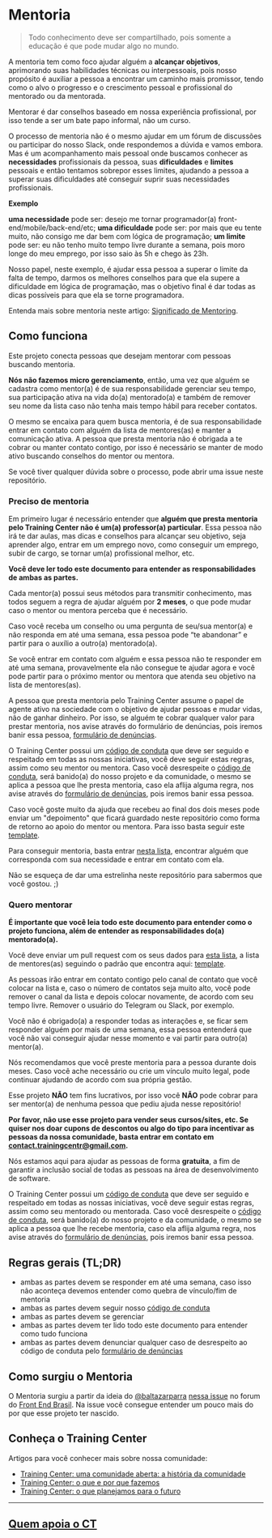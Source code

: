 # Mentoria

> Todo conhecimento deve ser compartilhado, pois somente a educação é que pode mudar algo no mundo.

A mentoria tem como foco ajudar alguém a **alcançar objetivos**, aprimorando suas habilidades técnicas ou interpessoais, pois nosso propósito é auxiliar a pessoa a encontrar um caminho mais promissor, tendo como o alvo o progresso e o crescimento pessoal e profissional do mentorado ou da mentorada.

Mentorar é dar conselhos baseado em nossa experiência profissional, por isso tende a ser um bate papo informal, não um curso.

O processo de mentoria não é o mesmo ajudar em um fórum de discussões ou participar do nosso Slack, onde respondemos a dúvida e vamos embora. Mas é um acompanhamento mais pessoal onde buscamos conhecer as **necessidades** profissionais da pessoa, suas **dificuldades** e **limites** pessoais e então tentamos sobrepor esses limites, ajudando a pessoa a superar suas dificuldades até conseguir suprir suas necessidades profissionais.

**Exemplo**

**uma necessidade** pode ser: desejo me tornar programador(a) front-end/mobile/back-end/etc;
**uma dificuldade** pode ser: por mais que eu tente muito, não consigo me dar bem com lógica de programação;
**um limite** pode ser: eu não tenho muito tempo livre durante a semana, pois moro longe do meu emprego, por isso saio às 5h e chego às 23h.

Nosso papel, neste exemplo, é ajudar essa pessoa a superar o limite da falta de tempo, darmos os melhores conselhos para que ela supere a dificuldade em lógica de programação, mas o objetivo final é dar todas as dicas possíveis para que ela se torne programadora.

Entenda mais sobre mentoria neste artigo: [Significado de Mentoring](https://www.significados.com.br/mentoring/).

## Como funciona

Este projeto conecta pessoas que desejam mentorar com pessoas buscando mentoria.

**Nós não fazemos micro gerenciamento**, então, uma vez que alguém se cadastra como mentor(a) é de sua responsabilidade gerenciar seu tempo, sua participação ativa na vida do(a) mentorado(a) e também de remover seu nome da lista caso não tenha mais tempo hábil para receber contatos.

O mesmo se encaixa para quem busca mentoria, é de sua responsabilidade entrar em contato com alguém da lista de mentores(as) e manter a comunicação ativa. A pessoa que presta mentoria não é obrigada a te cobrar ou manter contato contigo, por isso é necessário se manter de modo ativo buscando conselhos do mentor ou mentora.

Se você tiver qualquer dúvida sobre o processo, pode abrir uma issue neste repositório.

### Preciso de mentoria

Em primeiro lugar é necessário entender que **alguém que presta mentoria pelo Training Center não é um(a) professor(a) particular**. Essa pessoa não irá te dar aulas, mas dicas e conselhos para alcançar seu objetivo, seja aprender algo, entrar em um emprego novo, como conseguir um emprego, subir de cargo, se tornar um(a) profissional melhor, etc.

**Você deve ler todo este documento para entender as responsabilidades de ambas as partes.**

Cada mentor(a) possui seus métodos para transmitir conhecimento, mas todos seguem a regra de ajudar alguém por **2 meses**, o que pode mudar caso o mentor ou mentora perceba que é necessário.

Caso você receba um conselho ou uma pergunta de seu/sua mentor(a) e não responda em até uma semana, essa pessoa pode “te abandonar” e partir para o auxílio a outro(a) mentorado(a).

Se você entrar em contato com alguém e essa pessoa não te responder em até uma semana, provavelmente ela não consegue te ajudar agora e você pode partir para o próximo mentor ou mentora que atenda seu objetivo na lista de mentores(as).

A pessoa que presta mentoria pelo Training Center assume o papel de agente ativo na sociedade com o objetivo de ajudar pessoas e mudar vidas, não de ganhar dinheiro. Por isso, se alguém te cobrar qualquer valor para prestar mentoria, nos avise através do formulário de denúncias, pois iremos banir essa pessoa, [formulário de denúncias](http://bit.ly/feedback-tc-mentoria).

O Training Center possui um [código de conduta](http://bit.ly/coc-mentoria) que deve ser seguido e respeitado em todas as nossas iniciativas, você deve seguir estas regras, assim como seu mentor ou mentora. Caso você desrespeite o [código de conduta](http://bit.ly/coc-mentoria), será banido(a) do nosso projeto e da comunidade, o mesmo se aplica a pessoa que lhe presta mentoria, caso ela aflija alguma regra, nos avise através do [formulário de denúncias](http://bit.ly/feedback-tc-mentoria), pois iremos banir essa pessoa.

Caso você goste muito da ajuda que recebeu ao final dos dois meses pode enviar um "depoimento" que ficará guardado neste repositório como forma de retorno ao apoio do mentor ou mentora. Para isso basta seguir este [template](./.github/testimony.template.md).

Para conseguir mentoria, basta entrar [nesta lista](./mentors-list.md), encontrar alguém que corresponda com sua necessidade e entrar em contato com ela.

Não se esqueça de dar uma estrelinha neste repositório para sabermos que você gostou. ;)

### Quero mentorar

**É importante que você leia todo este documento para entender como o projeto funciona, além de entender as responsabilidades do(a) mentorado(a).**

Você deve enviar um pull request com os seus dados para [esta lista](./mentors-list.md), a lista de mentores(as) seguindo o padrão que encontra aqui: [template](./.github/mentor-list.template.md).

As pessoas irão entrar em contato contigo pelo canal de contato que você colocar na lista e, caso o número de contatos seja muito alto, você pode remover o canal da lista e depois colocar novamente, de acordo com seu tempo livre. Remover o usuário do Telegram ou Slack, por exemplo.

Você não é obrigado(a) a responder todas as interações e, se ficar sem responder alguém por mais de uma semana, essa pessoa entenderá que você não vai conseguir ajudar nesse momento e vai partir para outro(a) mentor(a).

Nós recomendamos que você preste mentoria para a pessoa durante dois meses. Caso você ache necessário ou crie um vínculo muito legal, pode continuar ajudando de acordo com sua própria gestão.

Esse projeto **NÃO** tem fins lucrativos, por isso você **NÃO** pode cobrar para ser mentor(a) de nenhuma pessoa que pediu ajuda nesse repositório!

**Por favor, não use esse projeto para vender seus cursos/sites, etc. Se quiser nos doar cupons de descontos ou algo do tipo para incentivar as pessoas da nossa comunidade, basta entrar em contato em contact.trainingcentr@gmail.com.**

Nós estamos aqui para ajudar as pessoas de forma **gratuita**, a fim de garantir a inclusão social de todas as pessoas na área de desenvolvimento de software.

O Training Center possui um [código de conduta](http://bit.ly/coc-mentoria) que deve ser seguido e respeitado em todas as nossas iniciativas, você deve seguir estas regras, assim como seu mentorado ou mentorada. Caso você desrespeite o [código de conduta](http://bit.ly/coc-mentoria), será banido(a) do nosso projeto e da comunidade, o mesmo se aplica a pessoa que lhe recebe mentoria, caso ela aflija alguma regra, nos avise através do [formulário de denúncias](http://bit.ly/feedback-tc-mentoria), pois iremos banir essa pessoa.

## Regras gerais (TL;DR)

- ambas as partes devem se responder em até uma semana, caso isso não aconteça devemos entender como quebra de vínculo/fim de mentoria
- ambas as partes devem seguir nosso [código de conduta](http://bit.ly/coc-mentoria)
- ambas as partes devem se gerenciar
- ambas as partes devem ter lido todo este documento para entender como tudo funciona
- ambas as partes devem denunciar qualquer caso de desrespeito ao código de conduta pelo [formulário de denúncias](http://bit.ly/feedback-tc-mentoria)

## Como surgiu o Mentoria

O Mentoria surgiu a partir da ideia do [@baltazarparra](https://github.com/baltazarparra) [nessa issue](https://github.com/frontendbr/open-source/issues/5) no forum do [Front End Brasil](https://github.com/frontendbr). Na issue você consegue entender um pouco mais do por que esse projeto ter nascido.

## Conheça o Training Center

Artigos para você conhecer mais sobre nossa comunidade:

- [Training Center: uma comunidade aberta: a história da comunidade](https://medium.com/trainingcenter/training-center-uma-comunidade-aberta-a-hist%C3%B3ria-da-comunidade-901738da48aa)
- [Training Center: o que e por que fazemos](https://medium.com/trainingcenter/training-center-o-que-e-por-que-fazemos-4be062b36196)
- [Training Center: o que planejamos para o futuro](https://medium.com/trainingcenter/training-center-o-que-planejamos-para-o-futuro-e9436079f594)

--- 

## [Quem apoia o CT](https://github.com/training-center/sobre/blob/master/README.md#quem-apoia-o-training-center)